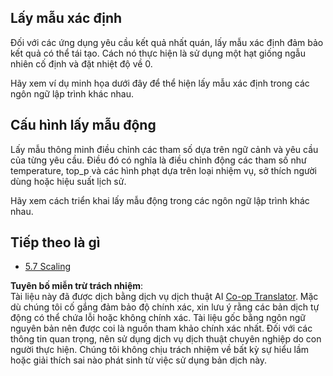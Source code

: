 <!--
CO_OP_TRANSLATOR_METADATA:
{
  "original_hash": "3cb0da3badd51d73ab78ebade2827d98",
  "translation_date": "2025-06-13T00:29:24+00:00",
  "source_file": "05-AdvancedTopics/mcp-sampling/README.md",
  "language_code": "vi"
}
-->
## Lấy mẫu xác định

Đối với các ứng dụng yêu cầu kết quả nhất quán, lấy mẫu xác định đảm bảo kết quả có thể tái tạo. Cách nó thực hiện là sử dụng một hạt giống ngẫu nhiên cố định và đặt nhiệt độ về 0.

Hãy xem ví dụ minh họa dưới đây để thể hiện lấy mẫu xác định trong các ngôn ngữ lập trình khác nhau.

## Cấu hình lấy mẫu động

Lấy mẫu thông minh điều chỉnh các tham số dựa trên ngữ cảnh và yêu cầu của từng yêu cầu. Điều đó có nghĩa là điều chỉnh động các tham số như temperature, top_p và các hình phạt dựa trên loại nhiệm vụ, sở thích người dùng hoặc hiệu suất lịch sử.

Hãy xem cách triển khai lấy mẫu động trong các ngôn ngữ lập trình khác nhau.

## Tiếp theo là gì

- [5.7 Scaling](../mcp-scaling/README.md)

**Tuyên bố miễn trừ trách nhiệm**:  
Tài liệu này đã được dịch bằng dịch vụ dịch thuật AI [Co-op Translator](https://github.com/Azure/co-op-translator). Mặc dù chúng tôi cố gắng đảm bảo độ chính xác, xin lưu ý rằng các bản dịch tự động có thể chứa lỗi hoặc không chính xác. Tài liệu gốc bằng ngôn ngữ nguyên bản nên được coi là nguồn tham khảo chính xác nhất. Đối với các thông tin quan trọng, nên sử dụng dịch vụ dịch thuật chuyên nghiệp do con người thực hiện. Chúng tôi không chịu trách nhiệm về bất kỳ sự hiểu lầm hoặc giải thích sai nào phát sinh từ việc sử dụng bản dịch này.